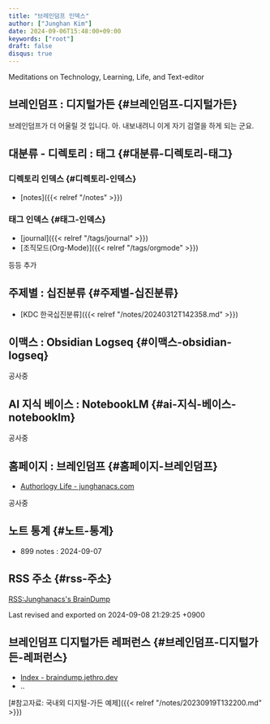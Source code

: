 ```yaml
---
title: "브레인덤프 인덱스"
author: ["Junghan Kim"]
date: 2024-09-06T15:48:00+09:00
keywords: ["root"]
draft: false
disqus: true
---
```


<!--more-->

Meditations on Technology, Learning, Life, and Text-editor


## 브레인덤프 : 디지털가든 {#브레인덤프-디지털가든}

브레인덤프가 더 어울릴 것 입니다. 아. 내보내려니 이게 자기 검열을 하게 되는 군요.


## 대분류 - 디렉토리 : 태그 {#대분류-디렉토리-태그}


### 디렉토리 인덱스 {#디렉토리-인덱스}

-   [notes]({{< relref "/notes" >}})
<!-- -   [meta]({{< relref "/meta" >}}) -->
<!-- -   [bib]({{< relref "/bib" >}}) -->


### 태그 인덱스 {#태그-인덱스}

-   [journal]({{< relref "/tags/journal" >}})
-   [조직모드(Org-Mode)]({{< relref "/tags/orgmode" >}})

등등 추가


## 주제별 : 십진분류 {#주제별-십진분류}

-   [KDC 한국십진분류]({{< relref "/notes/20240312T142358.md" >}})


## 이맥스 : Obsidian Logseq {#이맥스-obsidian-logseq}

공사중


## AI 지식 베이스 : NotebookLM {#ai-지식-베이스-notebooklm}

공사중


## 홈페이지 : 브레인덤프 {#홈페이지-브레인덤프}

-   [Authorlogy Life - junghanacs.com](https://junghanacs.com/)

공사중


## 노트 통계 {#노트-통계}

-   899 notes : 2024-09-07


## RSS 주소 {#rss-주소}

[RSS:Junghanacs's BrainDump](https://notes.junghanacs.com/index.xml)

Last revised and exported on 2024-09-08 21:29:25 +0900


## 브레인덤프 디지털가든 레퍼런스 {#브레인덤프-디지털가든-레퍼런스}

-   [Index - braindump.jethro.dev](https://braindump.jethro.dev/)
-   ..

[#참고자료: 국내외 디지털-가든 예제]({{< relref "/notes/20230919T132200.md" >}})

